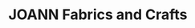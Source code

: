 ---
title: "JOANN Fabrics and Crafts"
url: /baybrook-village/joann-fabrics-and-crafts/
shop: craft
---